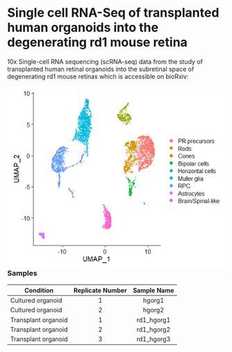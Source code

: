 # Single cell RNA-Seq of transplanted human organoids into the degenerating rd1 mouse retina

10x Single-cell RNA sequencing (scRNA-seq) data from the study of transplanted human retinal organoids into the subretinal space of degenerating rd1 mouse retinas which is accessible on bioRxiv:

<img align="left" src="./image/celltype.tiff">

### Samples
| Condition        | Replicate Number           | Sample Name  |
| ------------- |:-------------:|:-----:|
Cultured organoid | 1 |hgorg1
Cultured organoid | 2 |hgorg2
Transplant organoid | 1 |rd1_hgorg1
Transplant organoid | 2 |rd1_hgorg2
Transplant organoid | 3 |rd1_hgorg3

